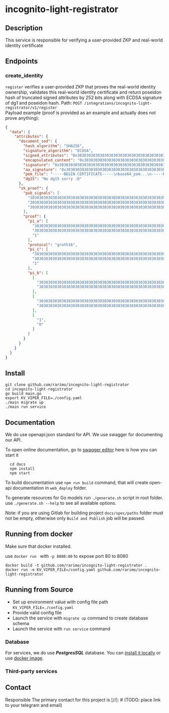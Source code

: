 # incognito-light-registrator

## Description

This service is responsible for verifying a user-provided ZKP and real-world identity certificate

## Endpoints

### create_identity

`register` verifies a user-provided ZKP that proves the real-world identity ownership, validates this real-world 
identity certificate and return poseidon hash of truncated signed attributes by 252 bits along with ECDSA signature of
dg1 and poseidon hash.
Path: `POST /integrations/incognito-light-registrator/v1/register`<br>
Payload example (proof is provided as an example and actually does not prove anything):
```json
{
  "data": {
    "attributes": {
      "document_sod": {
        "hash_algorithm": "SHA256",
        "signature_algorithm": "ECDSA",
        "signed_attributes": "0x303030303030303030303030303030303030303030303030303030303030",
        "encapsulated_content": "0x303030303030303030303030303030303030303030303030303030303030",
        "signature": "0x303030303030303030303030303030303030303030303030303030303030",
        "aa_signature": "0x303030303030303030303030303030303030303030303030303030303030",
        "pem_file": "-----BEGIN CERTIFICATE-----\nbase64_pem...\n-----END CERTIFICATE-----",
        "dg15": "No dg15 sorry :D"
      },
      "zk_proof": {
        "pub_signals": [
          "303030303030303030303030303030303030303030303030303030303030",
          "303030303030303030303030303030303030303030303030303030303030",
          "303030303030303030303030303030303030303030303030303030303030"
        ],
        "proof": {
          "pi_a": [
            "303030303030303030303030303030303030303030303030303030303030",
            "303030303030303030303030303030303030303030303030303030303030",
            "1"
          ],
          "protocol": "groth16",
          "pi_c": [
            "303030303030303030303030303030303030303030303030303030303030",
            "303030303030303030303030303030303030303030303030303030303030",
            "1"
          ],
          "pi_b": [
            [
              "303030303030303030303030303030303030303030303030303030303030",
              "303030303030303030303030303030303030303030303030303030303030"
            ],
            [
              "303030303030303030303030303030303030303030303030303030303030",
              "303030303030303030303030303030303030303030303030303030303030"
            ],
            [
              "1",
              "0"
            ]
          ]
        }
      }
    }
  }
}
```

## Install

  ```
  git clone github.com/rarimo/incognito-light-registrator
  cd incognito-light-registrator
  go build main.go
  export KV_VIPER_FILE=./config.yaml
  ./main migrate up
  ./main run service
  ```

## Documentation

We do use openapi:json standard for API. We use swagger for documenting our API.

To open online documentation, go to [swagger editor](http://localhost:8080/swagger-editor/) here is how you can start it
```
  cd docs
  npm install
  npm start
```
To build documentation use `npm run build` command,
that will create open-api documentation in `web_deploy` folder.

To generate resources for Go models run `./generate.sh` script in root folder.
use `./generate.sh --help` to see all available options.

Note: if you are using Gitlab for building project `docs/spec/paths` folder must not be
empty, otherwise only `Build and Publish` job will be passed.  

## Running from docker 
  
Make sure that docker installed.

use `docker run ` with `-p 8080:80` to expose port 80 to 8080

  ```
  docker build -t github.com/rarimo/incognito-light-registrator .
  docker run -e KV_VIPER_FILE=/config.yaml github.com/rarimo/incognito-light-registrator
  ```

## Running from Source

* Set up environment value with config file path `KV_VIPER_FILE=./config.yaml`
* Provide valid config file
* Launch the service with `migrate up` command to create database schema
* Launch the service with `run service` command


### Database
For services, we do use ***PostgresSQL*** database. 
You can [install it locally](https://www.postgresql.org/download/) or use [docker image](https://hub.docker.com/_/postgres/).


### Third-party services


## Contact

Responsible
The primary contact for this project is  [//]: # (TODO: place link to your telegram and email)
